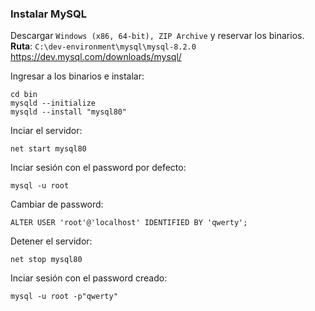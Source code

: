 
 ### Instalar MySQL
 Descargar `Windows (x86, 64-bit), ZIP Archive` y reservar los binarios.
 <br>**Ruta**: `C:\dev-environment\mysql\mysql-8.2.0`
 <br>https://dev.mysql.com/downloads/mysql/

 Ingresar a los binarios e instalar:
 ```
 cd bin
 mysqld --initialize
 mysqld --install "mysql80"
 ```

 Inciar el servidor:
 ```
 net start mysql80
 ```

Inciar sesión con el password por defecto:
 ```
 mysql -u root
 ```

 Cambiar de password:
 ```
 ALTER USER 'root'@'localhost' IDENTIFIED BY 'qwerty';
 ```

Detener el servidor:
 ```
 net stop mysql80
 ```

 Inciar sesión con el password creado:
 ```
 mysql -u root -p"qwerty"
 ```
